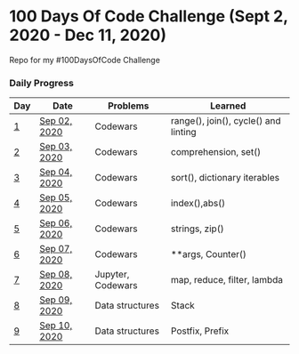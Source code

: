 # 100 Days Of Code Challenge (Sept 2, 2020 - Dec 11, 2020)
Repo for my #100DaysOfCode Challenge

### Daily Progress 
| Day | Date | Problems | Learned |
| --- | --- | --- | --- |
| [1](https://github.com/gauthamp10/100DaysOfCode/tree/master/Day%201) | [Sep 02, 2020](https://github.com/gauthamp10/100DaysOfCode/blob/master/Day%201/README.md) | Codewars | range(), join(), cycle() and linting |
| [2](https://github.com/gauthamp10/100DaysOfCode/tree/master/Day%202) | [Sep 03, 2020](https://github.com/gauthamp10/100DaysOfCode/blob/master/Day%202/README.md) | Codewars | comprehension, set() |
| [3](https://github.com/gauthamp10/100DaysOfCode/tree/master/Day%203) | [Sep 04, 2020](https://github.com/gauthamp10/100DaysOfCode/blob/master/Day%203/README.md) | Codewars | sort(), dictionary iterables |
| [4](https://github.com/gauthamp10/100DaysOfCode/tree/master/Day%204) | [Sep 05, 2020](https://github.com/gauthamp10/100DaysOfCode/blob/master/Day%204/README.md) | Codewars | index(),abs() |
| [5](https://github.com/gauthamp10/100DaysOfCode/tree/master/Day%205) | [Sep 06, 2020](https://github.com/gauthamp10/100DaysOfCode/blob/master/Day%205/README.md) | Codewars | strings, zip() |
| [6](https://github.com/gauthamp10/100DaysOfCode/tree/master/Day%206) | [Sep 07, 2020](https://github.com/gauthamp10/100DaysOfCode/blob/master/Day%206/README.md) | Codewars | **args, Counter() |
| [7](https://github.com/gauthamp10/100DaysOfCode/tree/master/Day%207) | [Sep 08, 2020](https://github.com/gauthamp10/100DaysOfCode/blob/master/Day%207/README.md) | Jupyter, Codewars | map, reduce, filter, lambda |
| [8](https://github.com/gauthamp10/100DaysOfCode/tree/master/Day%208) | [Sep 09, 2020](https://github.com/gauthamp10/100DaysOfCode/blob/master/Day%208/README.md) | Data structures | Stack |
| [9](https://github.com/gauthamp10/100DaysOfCode/tree/master/Day%209) | [Sep 10, 2020](https://github.com/gauthamp10/100DaysOfCode/blob/master/Day%209/README.md) | Data structures |  Postfix, Prefix |